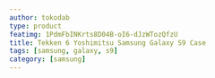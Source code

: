 ```yaml
---
author: tokodab
type: product
featimg: 1PdmFbINKrts8D04B-oI6-dJzWTozQfzU
title: Tekken 6 Yoshimitsu Samsung Galaxy S9 Case
tags: [samsung, galaxy, s9]
category: [samsung]
---
```

